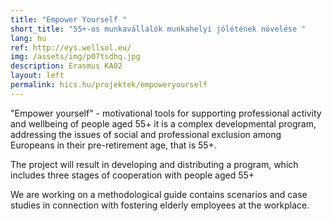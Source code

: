 ```yaml
---
title: "Empower Yourself "
short_title: "55+-os munkavállalók munkahelyi jólétének növelése "
lang: hu
ref: http://eys.wellsol.eu/
img: /assets/img/p07tsdhq.jpg
description: Erasmus KA02
layout: left
permalink: hics.hu/projektek/empoweryourself
---
```

"Empower yourself" - motivational tools for supporting professional activity and wellbeing of people aged 55+ it is a complex developmental program, addressing the issues of social and professional exclusion among Europeans in their pre-retirement age, that is 55+.

The project will result in developing and distributing a program, which includes three stages of cooperation with people aged 55+

We are working on a methodological guide contains scenarios and case studies in connection with fostering elderly employees at the workplace.